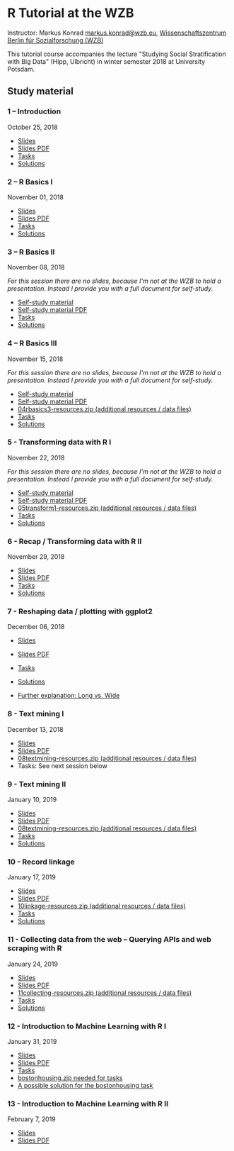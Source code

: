 # R Tutorial at the WZB

Instructor: Markus Konrad <markus.konrad@wzb.eu>, [Wissenschaftszentrum Berlin für Sozialforschung (WZB)](https://wzb.eu)

This tutorial course accompanies the lecture "Studying Social Stratification with Big Data" (Hipp, Ulbricht) in winter semester 2018 at University Potsdam.


## Study material

### 1 – Introduction

October 25, 2018

* [Slides](slides/01intro.html)
* [Slides PDF](slides/01intro.pdf)
* [Tasks](tasks_and_solutions/01intro_tasks.html)
* [Solutions](tasks_and_solutions/01intro_tasks_solved.html)


### 2 – R Basics I

November 01, 2018

* [Slides](slides/02rbasics1.html)
* [Slides PDF](slides/02rbasics1.pdf)
* [Tasks](tasks_and_solutions/02rbasics1_tasks.html)
* [Solutions](tasks_and_solutions/02rbasics1_tasks_solved.html)


### 3 – R Basics II

November 08, 2018

*For this session there are no slides, because I'm not at the WZB to hold a presentation. Instead I provide you with a full document for self-study.*

* [Self-study material](slides/03rbasics2.html)
* [Self-study material PDF](slides/03rbasics2.pdf)
* [Tasks](tasks_and_solutions/03rbasics2_tasks.html)
* [Solutions](tasks_and_solutions/03rbasics2_tasks_solved.html)


### 4 – R Basics III

November 15, 2018

*For this session there are no slides, because I'm not at the WZB to hold a presentation. Instead I provide you with a full document for self-study.*

* [Self-study material](slides/04rbasics3.html)
* [Self-study material PDF](slides/04rbasics3.pdf)
* [04rbasics3-resources.zip (additional resources / data files)](slides/04rbasics3-resources.zip)
* [Tasks](tasks_and_solutions/04rbasics3_tasks.html)
* [Solutions](tasks_and_solutions/04rbasics3_tasks_solved.html)


### 5 - Transforming data with R I

November 22, 2018

*For this session there are no slides, because I'm not at the WZB to hold a presentation. Instead I provide you with a full document for self-study.*

* [Self-study material](slides/05transform1.html)
* [Self-study material PDF](slides/05transform1.pdf)
* [05transform1-resources.zip (additional resources / data files)](slides/05transform1-resources.zip)
* [Tasks](tasks_and_solutions/05transform1_tasks.html)
* [Solutions](tasks_and_solutions/05transform1_tasks_solved.html)


### 6 - Recap / Transforming data with R II

November 29, 2018

* [Slides](slides/06transform2.html)
* [Slides PDF](slides/06transform2.pdf)
* [Tasks](tasks_and_solutions/06transform2_tasks.html)
* [Solutions](tasks_and_solutions/06transform2_tasks_solved.html)


### 7 - Reshaping data / plotting with ggplot2

December 06, 2018

* [Slides](slides/07plotting.html)
* [Slides PDF](slides/07plotting.pdf)
* [Tasks](tasks_and_solutions/07plotting_tasks.html)
* [Solutions](tasks_and_solutions/07plotting_tasks_solved.html)

* [Further explanation: Long vs. Wide](special/longvswide.html)


### 8 - Text mining I

December 13, 2018

* [Slides](slides/08textmining.html)
* [Slides PDF](slides/08textmining.pdf)
* [08textmining-resources.zip (additional resources / data files)](slides/08textmining-resources.zip)
* Tasks: See next session below


### 9 - Text mining II

January 10, 2019

* [Slides](slides/09textmining2.html)
* [Slides PDF](slides/09textmining2.pdf)
* [08textmining-resources.zip (additional resources / data files)](slides/08textmining-resources.zip)
* [Tasks](tasks_and_solutions/08textmining_tasks.html)
* [Solutions](tasks_and_solutions/08textmining_tasks_solved.html)


### 10 - Record linkage

January 17, 2019

* [Slides](slides/10linkage.html)
* [Slides PDF](slides/10linkage.pdf)
* [10linkage-resources.zip (additional resources / data files)](slides/10linkage-resources.zip)
* [Tasks](tasks_and_solutions/10linkage_tasks.html)
* [Solutions](tasks_and_solutions/10linkage_tasks_solved.html)


### 11 - Collecting data from the web – Querying APIs and web scraping with R

January 24, 2019

* [Slides](slides/11collecting.html)
* [Slides PDF](slides/11collecting.pdf)
* [11collecting-resources.zip (additional resources / data files)](slides/11collecting-resources.zip)
* [Tasks](tasks_and_solutions/11collecting_tasks.html)
* [Solutions](tasks_and_solutions/11collecting_tasks_solved.html)

### 12 - Introduction to Machine Learning with R I

January 31, 2019

* [Slides](slides/12ml1.html)
* [Slides PDF](slides/12ml1.pdf)
* [Tasks](tasks_and_solutions/12ml1_tasks.html)
* [bostonhousing.zip needed for tasks](tasks_and_solutions/bostonhousing.zip)
* [A possible solution for the bostonhousing task](tasks_and_solutions/bostonhousing_solution.zip)


### 13 - Introduction to Machine Learning with R II

February 7, 2019

* [Slides](slides/13ml2.html)
* [Slides PDF](slides/13ml2.pdf)


